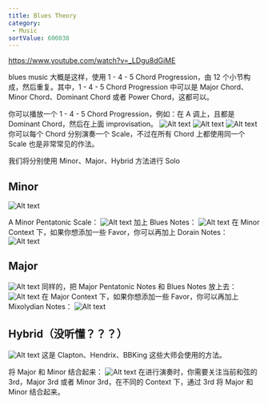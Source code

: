 ```yaml
---
title: Blues Theory
category:
 - Music
sortValue: 600038
---
```


https://www.youtube.com/watch?v=_LDgu8dGiME

blues music 大概是这样，使用 1 - 4 - 5 Chord Progression，由 12 个小节构成，然后重复。其中，1 - 4 - 5 Chord Progression 中可以是 Major Chord、Minor Chord、Dominant Chord 或者 Power Chord，这都可以。

你可以播放一个 1 - 4 - 5 Chord Progression，例如：在 A 调上，且都是 Dominant Chord，然后在上面 improvisation。
![Alt text](image.png)
![Alt text](image-1.png)
![Alt text](image-2.png)
你可以每个 Chord 分别演奏一个 Scale，不过在所有 Chord 上都使用同一个 Scale 也是非常常见的作法。

我们将分别使用 Minor、Major、Hybrid 方法进行 Solo

## Minor

![Alt text](image-3.png)

A Minor Pentatonic Scale：
![Alt text](image-4.png)
加上 Blues Notes：
![Alt text](image-5.png)
在 Minor Context 下，如果你想添加一些 Favor，你可以再加上 Dorain Notes：
![Alt text](image-7.png)

## Major

![Alt text](image-6.png)
同样的，把 Major Pentatonic Notes 和 Blues Notes 放上去：
![Alt text](image-8.png)
在 Major Context 下，如果你想添加一些 Favor，你可以再加上 Mixolydian Notes：
![Alt text](image-9.png)

## Hybrid（没听懂？？？）

![Alt text](image-10.png)
这是 Clapton、Hendrix、BBKing 这些大师会使用的方法。

将 Major 和 Minor 结合起来：
![Alt text](image-11.png)
在进行演奏时，你需要关注当前和弦的 3rd，Major 3rd 或者 Minor 3rd，在不同的 Context 下，通过 3rd 将 Major 和 Minor 结合起来。
